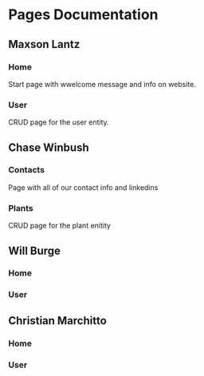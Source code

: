 # Pages Documentation
## Maxson Lantz
### Home
Start page with wwelcome message and info on website.
### User
CRUD page for the user entity.
## Chase Winbush
### Contacts
Page with all of our contact info and linkedins
### Plants
CRUD page for the plant enitity
## Will Burge
### Home
### User
## Christian Marchitto
### Home
### User
